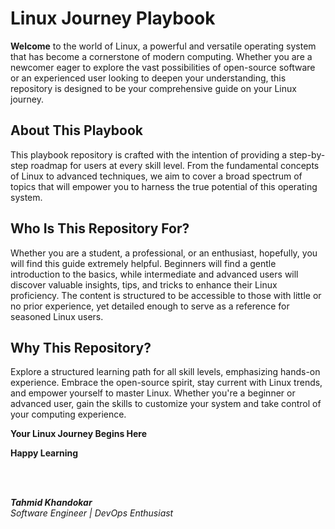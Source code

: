 # Linux Journey Playbook

**Welcome** to the world of Linux, a powerful and versatile operating system that has become a cornerstone of modern computing. Whether you are a newcomer eager to explore the vast possibilities of open-source software or an experienced user looking to deepen your understanding, this repository is designed to be your comprehensive guide on your Linux journey.

## About This Playbook

This playbook repository is crafted with the intention of providing a step-by-step roadmap for users at every skill level. From the fundamental concepts of Linux to advanced techniques, we aim to cover a broad spectrum of topics that will empower you to harness the true potential of this operating system.

## Who Is This Repository For?

Whether you are a student, a professional, or an enthusiast, hopefully, you will find this guide extremely helpful. Beginners will find a gentle introduction to the basics, while intermediate and advanced users will discover valuable insights, tips, and tricks to enhance their Linux proficiency. The content is structured to be accessible to those with little or no prior experience, yet detailed enough to serve as a reference for seasoned Linux users.

## Why This Repository?

Explore a structured learning path for all skill levels, emphasizing hands-on experience. Embrace the open-source spirit, stay current with Linux trends, and empower yourself to master Linux. Whether you're a beginner or advanced user, gain the skills to customize your system and take control of your computing experience.

**Your Linux Journey Begins Here**

**Happy Learning**

<br >
<br >

**_Tahmid Khandokar_**  
_Software Engineer | DevOps Enthusiast_
